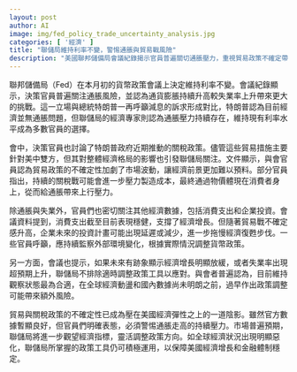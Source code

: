 ```yaml
---
layout: post
author: AI
image: img/fed_policy_trade_uncertainty_analysis.jpg
categories: [ '經濟' ]
title: "聯儲局維持利率不變，警惕通脹與貿易戰風險"
description: "美國聯邦儲備局會議紀錄揭示官員普遍關切通脹壓力，重視貿易政策不確定帶來的市場波動，認為現階段維持利率並密切觀察經濟數據最為適宜，未來將視經濟變化調整政策工具。"
---
```

聯邦儲備局（Fed）在本月初的貨幣政策會議上決定維持利率不變。會議紀錄顯示，決策官員普遍關注通脹風險，並認為通貨膨脹持續升高較失業率上升帶來更大的挑戰。這一立場與總統特朗普一再呼籲減息的訴求形成對比，特朗普認為目前經濟並無通脹問題，但聯儲局的經濟專家則認為通脹壓力持續存在，維持現有利率水平成為多數官員的選擇。

會中，決策官員也討論了特朗普政府近期推動的關稅政策。儘管這些貿易措施主要針對美中雙方，但其對整體經濟格局的影響也引發聯儲局關注。文件顯示，與會官員認為貿易政策的不確定性加劇了市場波動，讓經濟前景更加難以預料。部分官員指出，持續的關稅戰可能會進一步壓力製造成本，最終通過物價體現在消費者身上，從而給通脹帶來上行壓力。

除通脹與失業外，官員們也密切關注其他經濟數據，包括消費支出和企業投資。會議資料提到，消費支出截至目前表現穩健，支撐了經濟增長。但隨著貿易戰不確定感升高，企業未來的投資計畫可能出現延遲或減少，進一步拖慢經濟復甦步伐。一些官員呼籲，應持續監察外部環境變化，根據實際情況調整貨幣政策。

另一方面，會議也提示，如果未來有跡象顯示經濟增長明顯放緩，或者失業率出現超預期上升，聯儲局不排除適時調整政策工具以應對。與會者普遍認為，目前維持觀察狀態最為合適，在全球經濟動盪和國內數據尚未明朗之前，過早作出政策調整可能帶來額外風險。

貿易與關稅政策的不確定性已成為壓在美國經濟彈性之上的一道陰影。雖然官方數據暫顯良好，但官員們明確表態，必須警惕通脹走高的持續壓力。市場普遍預期，聯儲局將進一步觀望經濟指標，靈活調整政策方向。如全球經濟狀況出現明顯惡化，聯儲局所掌握的政策工具仍可積極運用，以保障美國經濟增長和金融體制穩定。